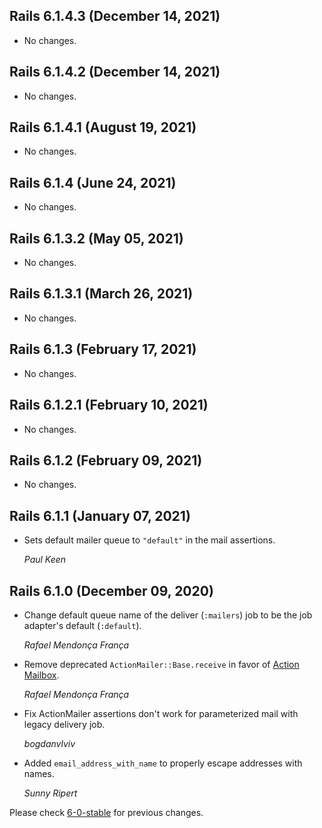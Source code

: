 ## Rails 6.1.4.3 (December 14, 2021) ##

*   No changes.


## Rails 6.1.4.2 (December 14, 2021) ##

*   No changes.


## Rails 6.1.4.1 (August 19, 2021) ##

*   No changes.


## Rails 6.1.4 (June 24, 2021) ##

*   No changes.


## Rails 6.1.3.2 (May 05, 2021) ##

*   No changes.


## Rails 6.1.3.1 (March 26, 2021) ##

*   No changes.


## Rails 6.1.3 (February 17, 2021) ##

*   No changes.


## Rails 6.1.2.1 (February 10, 2021) ##

*   No changes.


## Rails 6.1.2 (February 09, 2021) ##

*   No changes.


## Rails 6.1.1 (January 07, 2021) ##

*   Sets default mailer queue to `"default"` in the mail assertions.

    *Paul Keen*


## Rails 6.1.0 (December 09, 2020) ##

*   Change default queue name of the deliver (`:mailers`) job to be the job adapter's
    default (`:default`).

    *Rafael Mendonça França*

*   Remove deprecated `ActionMailer::Base.receive` in favor of [Action Mailbox](https://github.com/rails/rails/tree/master/actionmailbox).

    *Rafael Mendonça França*

*   Fix ActionMailer assertions don't work for parameterized mail with legacy delivery job.

    *bogdanvlviv*

*   Added `email_address_with_name` to properly escape addresses with names.

    *Sunny Ripert*


Please check [6-0-stable](https://github.com/rails/rails/blob/6-0-stable/actionmailer/CHANGELOG.md) for previous changes.
